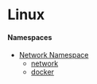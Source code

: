 # Linux

#### Namespaces
- [Network Namespace](namespaces)
  - [network](namespaces%2Fnetwork)
  - [docker](namespaces%2Fdocker)
